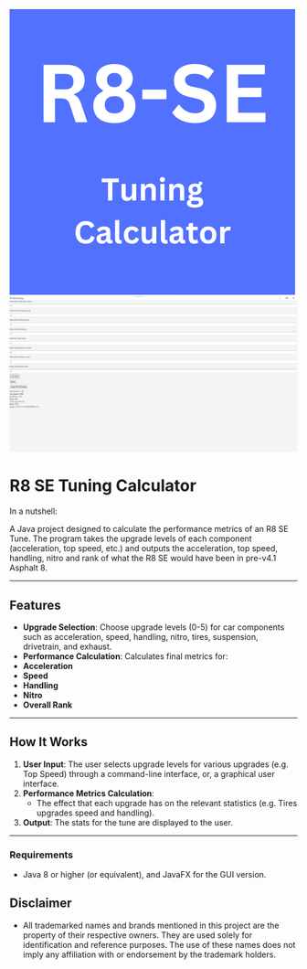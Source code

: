 ![Logo](https://raw.githubusercontent.com/468SiliconWP445/R8-SE-Tuning/refs/heads/main/logo.png)
![Example Usage](https://raw.githubusercontent.com/468SiliconWP445/R8-SE-Tuning/refs/heads/main/screenshot_gui_main.png)

# **R8 SE Tuning Calculator** 

In a nutshell:

A Java project designed to calculate the performance metrics of an R8 SE Tune. The program takes the upgrade levels of each component (acceleration, top speed, etc.) and outputs the acceleration, top speed, handling, nitro and rank of what the R8 SE would have been in pre-v4.1 Asphalt 8.

---

## **Features**
-  **Upgrade Selection**: Choose upgrade levels (0-5) for car components such as acceleration, speed, handling, nitro, tires, suspension, drivetrain, and exhaust.
-  **Performance Calculation**: Calculates final metrics for:
  - **Acceleration**
  - **Speed**
  - **Handling**
  - **Nitro**
  - **Overall Rank**

---

## **How It Works**
1. **User Input**: The user selects upgrade levels for various upgrades (e.g. Top Speed) through a command-line interface, or, a graphical user interface.
2. **Performance Metrics Calculation**: 
   - The effect that each upgrade has on the relevant statistics (e.g. Tires upgrades speed and handling).
3. **Output**: The stats for the tune are displayed to the user.

---

### **Requirements**
- Java 8 or higher (or equivalent), and JavaFX for the GUI version.

## **Disclaimer**
- All trademarked names and brands mentioned in this project are the property of their respective owners. They are used solely for identification and reference purposes. The use of these names does not imply any affiliation with or endorsement by the trademark holders.
